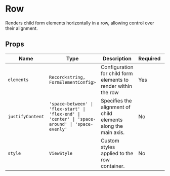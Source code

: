 # Row

Renders child form elements horizontally in a row, allowing control over their alignment.

## Props

| Name           | Type                                                                                   | Description                                                    | Required | Default         |
| -------------- | -------------------------------------------------------------------------------------- | -------------------------------------------------------------- | -------- | --------------- |
| `elements`     | `Record<string, FormElementConfig>`                                                    | Configuration for child form elements to render within the row | Yes      |                 |
| `justifyContent` | `'space-between' \| 'flex-start' \| 'flex-end' \| 'center' \| 'space-around' \| 'space-evenly'` | Specifies the alignment of child elements along the main axis. | No       | `'space-between'` |
| `style`        | `ViewStyle`                                                                            | Custom styles applied to the row container.                    | No       |                 |